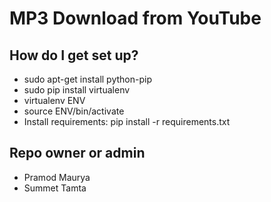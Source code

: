 # MP3 Download from YouTube

## How do I get set up?
* sudo apt-get install python-pip
* sudo pip install virtualenv
* virtualenv ENV
* source ENV/bin/activate
* Install requirements: pip install -r requirements.txt

## Repo owner or admin
* Pramod Maurya
* Summet Tamta